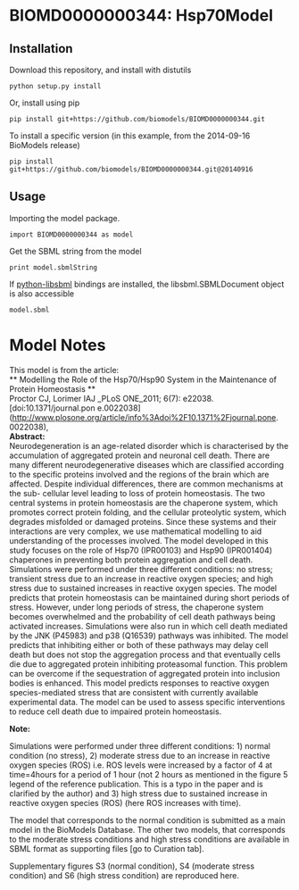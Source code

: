 # BIOMD0000000344: Hsp70Model

## Installation

Download this repository, and install with distutils

`python setup.py install`

Or, install using pip

`pip install git+https://github.com/biomodels/BIOMD0000000344.git`

To install a specific version (in this example, from the 2014-09-16 BioModels release)

`pip install git+https://github.com/biomodels/BIOMD0000000344.git@20140916`

## Usage

Importing the model package.

`import BIOMD0000000344 as model`

Get the SBML string from the model

`print model.sbmlString`

If [python-libsbml](https://pypi.python.org/pypi/python-libsbml) bindings are
installed, the libsbml.SBMLDocument object is also accessible

`model.sbml`


# Model Notes


This model is from the article:  
** Modelling the Role of the Hsp70/Hsp90 System in the Maintenance of Protein Homeostasis **   
Proctor CJ, Lorimer IAJ _PLoS ONE_2011; 6(7): e22038. [doi:10.1371/journal.pon
e.0022038](http://www.plosone.org/article/info%3Adoi%2F10.1371%2Fjournal.pone.
0022038),  
**Abstract:**   
Neurodegeneration is an age-related disorder which is characterised by the
accumulation of aggregated protein and neuronal cell death. There are many
different neurodegenerative diseases which are classified according to the
specific proteins involved and the regions of the brain which are affected.
Despite individual differences, there are common mechanisms at the sub-
cellular level leading to loss of protein homeostasis. The two central systems
in protein homeostasis are the chaperone system, which promotes correct
protein folding, and the cellular proteolytic system, which degrades misfolded
or damaged proteins. Since these systems and their interactions are very
complex, we use mathematical modelling to aid understanding of the processes
involved. The model developed in this study focuses on the role of Hsp70
(IPR00103) and Hsp90 (IPR001404) chaperones in preventing both protein
aggregation and cell death. Simulations were performed under three different
conditions: no stress; transient stress due to an increase in reactive oxygen
species; and high stress due to sustained increases in reactive oxygen
species. The model predicts that protein homeostasis can be maintained during
short periods of stress. However, under long periods of stress, the chaperone
system becomes overwhelmed and the probability of cell death pathways being
activated increases. Simulations were also run in which cell death mediated by
the JNK (P45983) and p38 (Q16539) pathways was inhibited. The model predicts
that inhibiting either or both of these pathways may delay cell death but does
not stop the aggregation process and that eventually cells die due to
aggregated protein inhibiting proteasomal function. This problem can be
overcome if the sequestration of aggregated protein into inclusion bodies is
enhanced. This model predicts responses to reactive oxygen species-mediated
stress that are consistent with currently available experimental data. The
model can be used to assess specific interventions to reduce cell death due to
impaired protein homeostasis.

**Note:**

Simulations were performed under three different conditions: 1) normal
condition (no stress), 2) moderate stress due to an increase in reactive
oxygen species (ROS) i.e. ROS levels were increased by a factor of 4 at
time=4hours for a period of 1 hour (not 2 hours as mentioned in the figure 5
legend of the reference publication. This is a typo in the paper and is
clarified by the author) and 3) high stress due to sustained increase in
reactive oxygen species (ROS) (here ROS increases with time).

The model that corresponds to the normal condition is submitted as a main
model in the BioModels Database. The other two models, that corresponds to the
moderate stress conditions and high stress conditions are available in SBML
format as supporting files [go to Curation tab].

Supplementary figures S3 (normal condition), S4 (moderate stress condition)
and S6 (high stress condition) are reproduced here.


